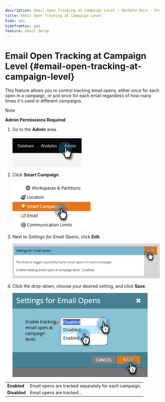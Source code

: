 ```yaml
---
description: Email Open Tracking at Campaign Level - Marketo Docs - Product Documentation
title: Email Open Tracking at Campaign Level
hide: yes
hidefromtoc: yes
feature: Email Setup
---
```

# Email Open Tracking at Campaign Level {#email-open-tracking-at-campaign-level}

This feature allows you to control tracking email opens, either once for each open in a campaign, or just once for each email regardless of how many times it's used in different campaigns.

>[!NOTE]
>
>**Admin Permissions Required**

1. Go to the **Admin** area.

   ![](assets/email-open-tracking-at-campaign-level-1.png)

1. Click **Smart Campaign**.

   ![](assets/email-open-tracking-at-campaign-level-2.png)

1. Next to _Settings for Email Opens_, click **Edit**.

   ![](assets/email-open-tracking-at-campaign-level-3.png)

1. Click the drop-down, choose your desired setting, and click **Save**.

   ![](assets/email-open-tracking-at-campaign-level-4.png)

<table><tbody>
  <tr>
    <td><b>Enabled</b></td>
    <td>Email opens are tracked separately for each campaign.</td>
  </tr>
  <tr>
    <td><b>Disabled</b></td>
    <td>Email opens are tracked...</td>
  </tr>
</tbody>
</table>

